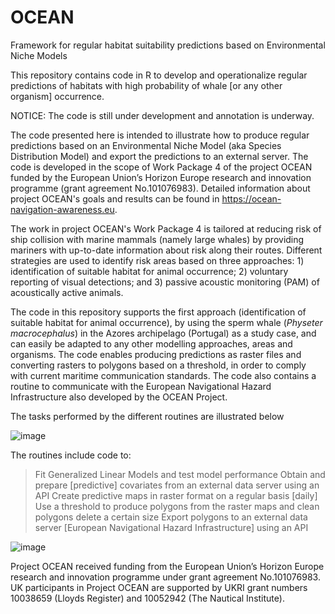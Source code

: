 # OCEAN
Framework for regular habitat suitability predictions based on Environmental Niche Models

This repository contains code in R to develop and operationalize regular predictions of habitats with high probability of whale [or any other organism] occurrence.

NOTICE: The code is still under development and annotation is underway.

The code presented here is intended to illustrate how to produce regular predictions based on an Environmental Niche Model (aka Species Distribution Model) and export the predictions to an external server.
The code is developed in the scope of Work Package 4 of the project OCEAN funded by the European Union’s Horizon Europe research and innovation programme (grant agreement No.101076983). Detailed information about project OCEAN's goals and results can be found in https://ocean-navigation-awareness.eu.

The work in project OCEAN's Work Package 4 is tailored at reducing risk of ship collision with marine mammals (namely large whales) by providing mariners with up-to-date information about risk along their routes. Different strategies are used to identify risk areas based on three approaches: 1) identification of suitable habitat for animal occurrence; 2) voluntary reporting of visual detections; and 3) passive acoustic monitoring (PAM) of acoustically active animals.

The code in this repository supports the first approach (identification of suitable habitat for animal occurrence), by using the sperm whale (_Physeter macrocephalus_) in the Azores archipelago (Portugal) as a study case, and can easily be adapted to any other modelling approaches, areas and organisms. The code enables producing predictions as raster files and converting rasters to polygons based on a threshold, in order to comply with current maritime communication standards. The code also contains a routine to communicate with the European Navigational Hazard Infrastructure also developed by the OCEAN Project.

The tasks performed by the different routines are illustrated below

![image](https://github.com/user-attachments/assets/1a9e0e65-273d-4838-ba06-887315d6a397)

The routines include code to:

> Fit Generalized Linear Models and test model performance
> Obtain and prepare [predictive] covariates from an external data server using an API
> Create predictive maps in raster format on a regular basis [daily]
> Use a threshold to produce polygons from the raster maps and clean polygons delete a certain size
> Export polygons to an external data server [European Navigational Hazard Infrastructure] using an API 


![image](https://github.com/user-attachments/assets/e0ff0b71-6f24-494e-8af1-ef0d2761c065)

Project OCEAN received funding from the European Union’s Horizon Europe research and innovation programme under grant agreement No.101076983. UK participants in Project OCEAN are supported by UKRI grant numbers 10038659 (Lloyds Register) and 10052942 (The Nautical Institute).
